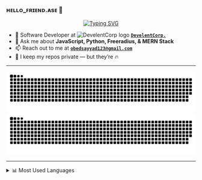### ʜᴇʟʟᴏ_ꜰʀɪᴇɴᴅ.ᴀsᴇ 👋

<p align="center">
  <a href="https://git.io/typing-svg">
    <img src="https://readme-typing-svg.herokuapp.com?font=Fira+Code&duration=2500&pause=500&color=E8BD10&center=true&vCenter=true&random=false&width=435&lines=I'm+Obed+%F0%9F%91%8B;Full+Stack+Web+Developer+%F0%9F%A7%91%E2%80%8D%F0%9F%92%BB;UI%2FUX+Designer+%F0%9F%91%A8%E2%80%8D%F0%9F%8E%A8;" alt="Typing SVG" />
  </a>
</p>

- 🌱 Software Developer at <img height="15" width="15" src="https://avatars.githubusercontent.com/u/64545718?s=200&v=4" alt="DevelentCorp logo"> **[`DevelentCorp.`](https://www.develentcorp.com)**
- 💬 Ask me about **JavaScript, Python, Freeradius, & MERN Stack**
- 📫 Reach out to me at **[`obedsayyad123@gmail.com`](mailto:obedsayyad123@gmail.com)**
- 🔐 I keep my repos private — but they’re 🔥

---

![GitHub contribution grid snake (dark)](https://raw.githubusercontent.com/platane/platane/output/github-contribution-grid-snake-dark.svg#gh-dark-mode-only)
![GitHub contribution grid snake (light)](https://raw.githubusercontent.com/platane/platane/output/github-contribution-grid-snake.svg#gh-light-mode-only)

---

<details>
<summary>📊 Most Used Languages</summary>
<p>
  <img align="center" src="https://github-readme-stats.vercel.app/api/top-langs?username=obedsayyad&show_icons=true&theme=tokyonight&locale=en&layout=compact" alt="Top languages" />
</p>
</details>

